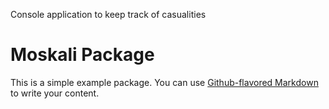 Console application to keep track of casualities

# Moskali Package

This is a simple example package. You can use [Github-flavored Markdown](https://guides.github.com/features/mastering-markdown/) to write your content.
